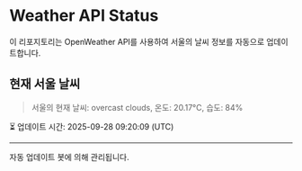 
# Weather API Status

이 리포지토리는 OpenWeather API를 사용하여 서울의 날씨 정보를 자동으로 업데이트합니다.

## 현재 서울 날씨
> 서울의 현재 날씨: overcast clouds, 온도: 20.17°C, 습도: 84%

⏳ 업데이트 시간: 2025-09-28 09:20:09 (UTC)

---
자동 업데이트 봇에 의해 관리됩니다.
